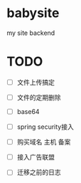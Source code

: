 # babysite
my site backend
# TODO

- [ ]  文件上传搞定
- [ ]  文件的定期删除
- [ ]  base64 
- [ ]  spring security接入
- [ ]  购买域名 主机 备案
- [ ]  接入广告联盟
- [ ]  迁移之前的日志




